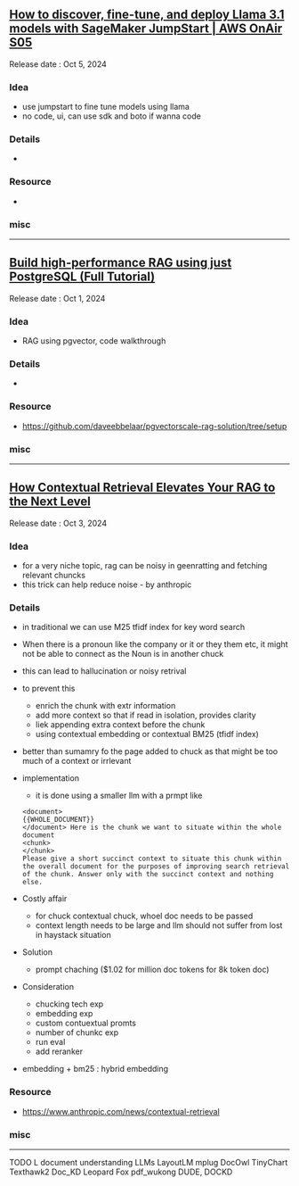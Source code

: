 ## [How to discover, fine-tune, and deploy Llama 3.1 models with SageMaker JumpStart | AWS OnAir S05](https://youtu.be/_cR5uPUEUZ8)
Release date :  Oct 5, 2024   
### Idea
- use jumpstart to fine tune models using llama
- no code, ui, can use sdk and boto if wanna code

### Details
- 

### Resource
- 

### misc
 
---

## [Build high-performance RAG using just PostgreSQL (Full Tutorial)](https://youtu.be/hAdEuDBN57g)
Release date : Oct 1, 2024
### Idea
- RAG using pgvector, code walkthrough

### Details
- 

### Resource
- https://github.com/daveebbelaar/pgvectorscale-rag-solution/tree/setup

### misc
 
---
## [How Contextual Retrieval Elevates Your RAG to the Next Level](https://youtu.be/jQlxAozlJi4)
Release date : Oct 3, 2024 
### Idea
- for a very niche topic, rag can be noisy in geenratting and fetching relevant chuncks
- this trick can help reduce noise - by anthropic

### Details
- in traditional we can use M25 tfidf index for key word search
- When there is a pronoun like the company or it or they them etc, it might not be able to connect as the Noun is in another chuck
- this can lead to hallucination or noisy retrival
- to prevent this
    - enrich the chunk with extr information
    - add more context so that if read in isolation, provides clarity
    - liek appending extra context before the chunk
    - using contextual embedding or contextual BM25 (tfidf index)
- better than sumamry fo the page added to chuck as that might be too much of a context or irrlevant
- implementation
    - it is done using a smaller llm with a prmpt like
    ```llm
    <document>
    {{WHOLE_DOCUMENT}}
    </document> Here is the chunk we want to situate within the whole document
    <chunk>
    </chunk>
    Please give a short succinct context to situate this chunk within the overall document for the purposes of improving search retrieval of the chunk. Answer only with the succinct context and nothing else.
    ```
- Costly affair
    - for chuck contextual chuck, whoel doc needs to be passed
    - context length needs to be large and llm should not suffer from lost in haystack situation
- Solution
    - prompt chaching ($1.02 for million doc tokens for 8k token doc) 

- Consideration
    - chucking tech exp
    - embedding exp
    - custom contuextual promts
    - number of chunkc exp
    - run eval
    - add reranker

- embedding + bm25 :  hybrid embedding

### Resource
- https://www.anthropic.com/news/contextual-retrieval

### misc
 
---
TODO L document understanding LLMs
LayoutLM
mplug DocOwl
TinyChart
Texthawk2
Doc_KD
Leopard
Fox
pdf_wukong
    DUDE, DOCKD